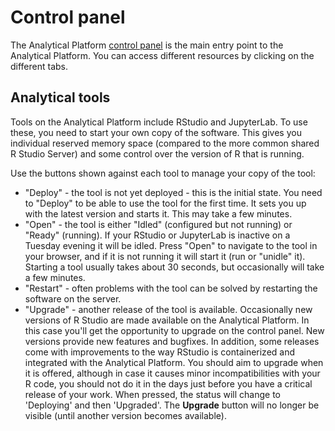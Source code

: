 # Control panel

The Analytical Platform [control panel](https://controlpanel.services.analytical-platform.service.justice.gov.uk/) is the main entry point to the Analytical Platform. You can access different resources by clicking on the different tabs.

## Analytical tools

Tools on the Analytical Platform include RStudio and JupyterLab. To use these, you need to start your own copy of the software. This gives you individual reserved memory space (compared to the more common shared R Studio Server) and some control over the version of R that is running.

Use the buttons shown against each tool to manage your copy of the tool:

* "Deploy" - the tool is not yet deployed - this is the initial state. You need to "Deploy" to be able to use the tool for the first time. It sets you up with the latest version and starts it. This may take a few minutes.
* "Open" - the tool is either "Idled" (configured but not running) or "Ready" (running). If your RStudio or JupyterLab is inactive on a Tuesday evening it will be idled. Press "Open" to navigate to the tool in your browser, and if it is not running it will start it (run or "unidle" it). Starting a tool usually takes about 30 seconds, but occasionally will take a few minutes.
* "Restart" - often problems with the tool can be solved by restarting the software on the server.
* "Upgrade" - another release of the tool is available. Occasionally new versions of R Studio are made available on the Analytical Platform. In this case you'll get the opportunity to upgrade on the control panel. New versions provide new features and bugfixes. In addition, some releases come with improvements to the way RStudio is containerized and integrated with the Analytical Platform. You should aim to upgrade when it is offered, although in case it causes minor incompatibilities with your R code, you should not do it in the days just before you have a critical release of your work. When pressed, the status will change to 'Deploying' and then 'Upgraded'. The __Upgrade__ button will no longer be visible (until another version becomes available).
